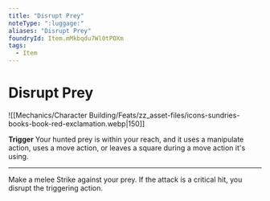 ```yaml
---
title: "Disrupt Prey"
noteType: ":luggage:"
aliases: "Disrupt Prey"
foundryId: Item.mMkbqdu7Wl0tPOXm
tags:
  - Item
---
```


# Disrupt Prey
![[Mechanics/Character Building/Feats/zz_asset-files/icons-sundries-books-book-red-exclamation.webp|150]]

**Trigger** Your hunted prey is within your reach, and it uses a manipulate action, uses a move action, or leaves a square during a move action it's using.

* * *

Make a melee Strike against your prey. If the attack is a critical hit, you disrupt the triggering action.
